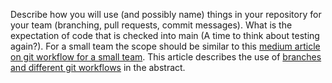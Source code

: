 Describe how you will use (and possibly name) things in your repository for your team (branching, pull requests, commit messages).  What is the expectation of code that is checked into main (A time to think about testing again?).   For a small team the scope should be similar to this [medium article on git workflow for a small team](https://medium.com/@immily/sampe-of-git-workflow-for-small-team-6d5836b9b7ce).   This article describes the use of [branches and different git workflows](https://git-scm.com/book/en/v2/Git-Branching-Branching-Workflows) in the abstract.
